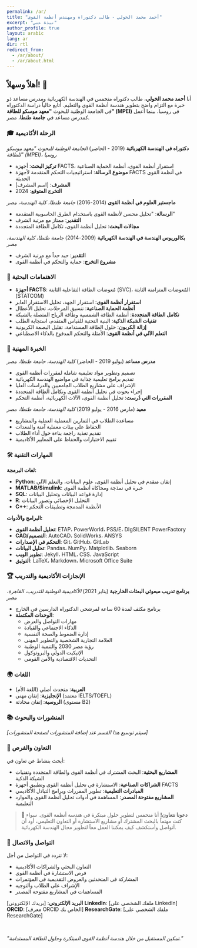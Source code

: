 ```yaml
---
permalink: /ar/
title: "أحمد محمد الخولي - طالب دكتوراه ومهندس أنظمة القوى"
excerpt: "نبذة عني"
author_profile: true
layout: arabic
lang: ar
dir: rtl
redirect_from:
  - /ar/about/
  - /ar/about.html
---
```


## أهلاً وسهلاً! 👋

أنا **أحمد محمد الخولي**، طالب دكتوراه متحمس في الهندسة الكهربائية ومدرس مساعد ذو خبرة مع التزام واضح بتطوير هندسة أنظمة القوى والتعليم. أتابع حالياً دراسة الدكتوراه في الجامعة الوطنية للبحوث **"معهد موسكو للطاقة" (MPEI)** في روسيا، بينما أعمل كمدرس مساعد في **جامعة طنطا**، مصر.

### 🎓 الرحلة الأكاديمية

**دكتوراه في الهندسة الكهربائية** (2019 - الحاضر)
_الجامعة الوطنية للبحوث "معهد موسكو للطاقة" (MPEI)، روسيا_

- **تركيز البحث**: أجهزة FACTS، استقرار أنظمة القوى، أنظمة الحماية الصناعية
- **موضوع الرسالة**: استراتيجيات التحكم المتقدمة لأجهزة FACTS في أنظمة القوى الحديثة
- **المشرف**: [اسم المشرف]
- **التخرج المتوقع**: 2024

**ماجستير العلوم في أنظمة القوى** (2014-2016)
_جامعة طنطا، كلية الهندسة، مصر_

- **الرسالة**: "تحليل محسن لأنظمة القوى باستخدام الطرق الحاسوبية المتقدمة"
- **التقدير**: ممتاز مع مرتبة الشرف
- **مجالات البحث**: تحليل أنظمة القوى، تكامل الطاقة المتجددة

**بكالوريوس الهندسة في الهندسة الكهربائية** (2009-2014)
_جامعة طنطا، كلية الهندسة، مصر_

- **التقدير**: جيد جداً مع مرتبة الشرف
- **مشروع التخرج**: حماية والتحكم في أنظمة القوى

### 🔬 الاهتمامات البحثية

- **أجهزة FACTS**: مُعوضات الطاقة التفاعلية الثابتة (SVC)، المُعوضات المتزامنة الثابتة (STATCOM)
- **استقرار أنظمة القوى**: استقرار الجهد، تحليل الاستقرار العابر
- **أنظمة الحماية الصناعية**: تنسيق المرحلات، تحليل الأعطال
- **تكامل الطاقة المتجددة**: أنظمة الطاقة الشمسية وطاقة الرياح المتصلة بالشبكة
- **تقنيات الشبكة الذكية**: البنية التحتية للقياس المتقدم، استجابة الطلب
- **إزالة الكربون**: حلول الطاقة المستدامة، تقليل البصمة الكربونية
- **التعلم الآلي في أنظمة القوى**: الأمثلة والتحكم المدفوع بالذكاء الاصطناعي

### 💼 الخبرة المهنية

**مدرس مساعد** (يوليو 2019 - الحاضر)
_كلية الهندسة، جامعة طنطا، مصر_

- تصميم وتطوير مواد تعليمية شاملة لمقررات أنظمة القوى
- تقديم برامج تعليمية جذابة في مواضيع الهندسة الكهربائية
- الإشراف على مشاريع الطلاب الجامعيين والدراسات العليا
- إجراء بحوث في تحليل أنظمة القوى وتكامل الطاقة المتجددة
- **المقررات التي دُرست**: تحليل أنظمة القوى، الآلات الكهربائية، أنظمة التحكم

**معيد** (مارس 2016 - يوليو 2019)
_كلية الهندسة، جامعة طنطا، مصر_

- مساعدة الطلاب في التمارين المعملية العملية والمشاريع
- الحفاظ على بيئات معملية آمنة والمعدات
- تقديم تغذية راجعة بناءة حول أداء الطلاب
- تقييم الاختبارات والحفاظ على المعايير الأكاديمية

### 🛠️ المهارات التقنية

**لغات البرمجة:**

- **Python**: إتقان متقدم في تحليل أنظمة القوى، علوم البيانات، والتعلم الآلي
- **MATLAB/Simulink**: خبرة في نمذجة ومحاكاة أنظمة القوى
- **SQL**: إدارة قواعد البيانات وتحليل البيانات
- **R**: التحليل الإحصائي وتصور البيانات
- **C++**: الأنظمة المدمجة وتطبيقات التحكم

**البرامج والأدوات:**

- **تحليل أنظمة القوى**: ETAP، PowerWorld، PSS/E، DIgSILENT PowerFactory
- **CAD/التصميم**: AutoCAD، SolidWorks، ANSYS
- **التحكم في الإصدارات**: Git، GitHub، GitLab
- **تحليل البيانات**: Pandas، NumPy، Matplotlib، Seaborn
- **تطوير الويب**: Jekyll، HTML، CSS، JavaScript
- **التوثيق**: LaTeX، Markdown، Microsoft Office Suite

### 🏆 الإنجازات الأكاديمية والتدريب

**برنامج تدريب مبعوثي البعثات الخارجية** (يناير 2021)
_الأكاديمية الوطنية للتدريب، القاهرة، مصر_

- برنامج مكثف لمدة 60 ساعة لمرشحي الدكتوراه الدارسين في الخارج
- **الوحدات المكتملة**:
  - مهارات التواصل والعرض
  - الذكاء الاجتماعي والقيادة
  - إدارة الضغوط والصحة النفسية
  - العلامة التجارية الشخصية والتطوير المهني
  - رؤية مصر 2030 والتنمية الوطنية
  - الإتيكيت الدولي والبروتوكول
  - التحديات الاقتصادية والأمن القومي

### 🌍 اللغات

- **العربية**: متحدث أصلي (اللغة الأم)
- **الإنجليزية**: إتقان مهني (معتمد IELTS/TOEFL)
- **الروسية**: إتقان محادثة (مستوى B2)

### 📚 المنشورات والبحوث

_[سيتم توسيع هذا القسم عند إضافة المنشورات لصفحة المنشورات]_

### 🤝 التعاون والفرص

أبحث بنشاط عن تعاون في:

- **المشاريع البحثية**: البحث المشترك في أنظمة القوى والطاقة المتجددة وتقنيات الشبكة الذكية
- **الشراكات الصناعية**: الاستشارة في تحليل أنظمة القوى وتطبيق أجهزة FACTS
- **المبادرات التعليمية**: تطوير المقررات وبرامج التبادل الأكاديمي
- **المشاريع مفتوحة المصدر**: المساهمة في أدوات تحليل أنظمة القوى والموارد التعليمية

> 👯 **دعونا نتعاون!** أنا متحمس لتطوير حلول مبتكرة في هندسة أنظمة القوى. سواء كنت مهتماً بالبحث المشترك أو مشاريع الاستشارة أو التعاون التعليمي، أود أن أتواصل وأستكشف كيف يمكننا العمل معاً لتطوير مجال الهندسة الكهربائية.

### 📧 التواصل والاتصال

لا تتردد في التواصل من أجل:

- التعاون البحثي والشراكات الأكاديمية
- فرص الاستشارة في أنظمة القوى
- المشاركة في المتحدثين والعروض التقديمية في المؤتمرات
- الإشراف على الطلاب والتوجيه
- المساهمات في المشاريع مفتوحة المصدر

**البريد الإلكتروني**: [بريدك الإلكتروني]
**LinkedIn**: [ملفك الشخصي على LinkedIn]
**ORCID**: [معرف ORCID الخاص بك]
**ResearchGate**: [ملفك الشخصي على ResearchGate]

<br>

_"تمكين المستقبل من خلال هندسة أنظمة القوى المبتكرة وحلول الطاقة المستدامة."_
